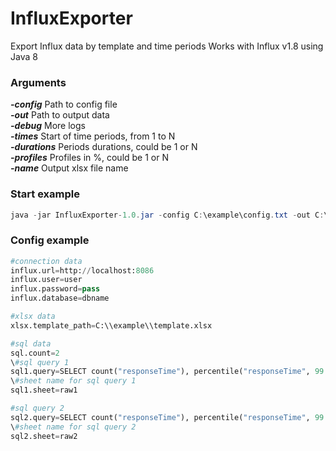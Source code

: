 # InfluxExporter
Export Influx data by template and time periods
Works with Influx v1.8 using Java 8


### Arguments
***-config***		Path to config file  
***-out***			Path to output data  
***-debug***		More logs  
***-times***		Start of time periods, from 1 to N  
***-durations***	Periods durations, could be 1 or N  
***-profiles***		Profiles in %, could be 1 or N  
***-name***			Output xlsx file name  


### Start example
```java
java -jar InfluxExporter-1.0.jar -config C:\example\config.txt -out C:\example\out -debug true -times 2021-03-18T18:30:00 2021-03-18T19:00:00 -durations 01:00:00 00:30:00 -profiles 100 150.5 -name example1
```  
### Config example
```python
#connection data  
influx.url=http://localhost:8086  
influx.user=user  
influx.password=pass  
influx.database=dbname  

#xlsx data  
xlsx.template_path=C:\\example\\template.xlsx  

#sql data  
sql.count=2  
\#sql query 1  
sql1.query=SELECT count("responseTime"), percentile("responseTime", 99.9) FROM "dbname"."autogen"."transaction" WHERE "status"='0' and time > '__start__' AND time < '__finish__' GROUP BY "name","status"  
\#sheet name for sql query 1  
sql1.sheet=raw1  

#sql query 2  
sql2.query=SELECT count("responseTime"), percentile("responseTime", 99.9) FROM "dbname"."autogen"."transaction" WHERE "status"!='0' and  time > '__start__' AND time < '__finish__' GROUP BY "name","status"  
\#sheet name for sql query 2  
sql2.sheet=raw2  
```
